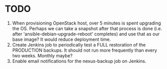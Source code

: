 # TODO

1. When provisioning OpenStack host, over 5 minutes is spent upgrading the OS. Perhaps we can take a snapshot after
that process is done (i.e. after 'ansible-debian-upgrade-reboot' completes) and use that as our base image? It would
reduce deployment time.
1. Create Jenkins job to periodically test a FULL restoration of the PRODUCTION backups. It should not run more
frequently than every two weeks. Monthly maybe?
1. Enable email notifications for the nexus-backup job on Jenkins.
